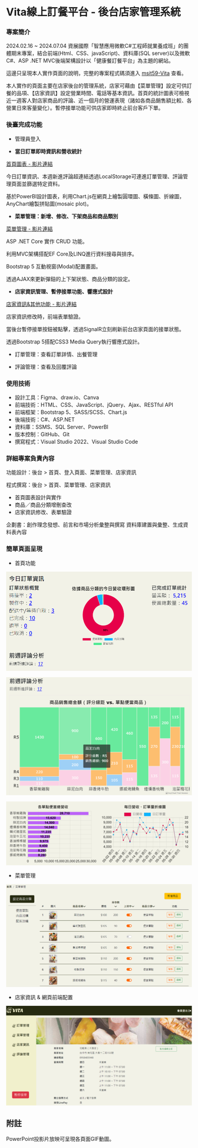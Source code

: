 # Vita線上訂餐平台 - 後台店家管理系統


### 專案簡介
2024.02.16 ~ 2024.07.04 資展國際「智慧應用微軟C#工程師就業養成班」的團體期末專案，結合前端(Html、CSS、javaScript)、資料庫(SQL server)以及微軟C#、ASP .NET MVC後端架構設計以「健康餐訂餐平台」為主題的網站。

這邊只呈現本人實作頁面的說明，完整的專案程式碼須進入 [msit59-Vita](https://github.com/ezMarshall/msit59-vita.git) 查看。

本人實作的頁面主要在店家後台的管理系統，店家可藉由【菜單管理】設定可供訂餐的品項、【店家資訊】設定營業時間、電話等基本資訊。首頁的統計圖表可檢視近一週客人對店家商品的評論、近一個月的營運表現（諸如各商品銷售額比較、各營業日來客量變化）。暫停接單功能可供店家即時終止前台客戶下單。

### 後臺完成功能

- 管理員登入

- **當日訂單即時資訊和營收統計**

[首頁圖表 - 影片連結](https://youtu.be/uphOwXcPf-c)

今日訂單資訊、本週新進評論超連結透過LocalStorage可連進訂單管理、評論管理頁面並篩選特定資料。

基於PowerBI設計圖表，利用Chart.js在網頁上繪製圓環圖、橫條圖、折線圖，AnyChart繪製拼貼圖(mosaic plot)。


- **菜單管理：新增、修改、下架商品和商品類別**

[菜單管理 - 影片連結](https://youtu.be/Dk875pWmHYg)

ASP .NET Core 實作 CRUD 功能。

利用MVC架構搭配EF Core及LINQ進行資料搜尋與排序。

Bootstrap 5 互動視窗(Modal)配置畫面。

透過AJAX來更新彈鈕的上下架狀態、商品分類的設定。


- **店家資訊管理、暫停接單功能、響應式設計**

[店家資訊&其他功能 - 影片連結](https://youtu.be/iZWpT5HGqZ4)

店家資訊修改時，前端表單驗證。

當後台暫停接單按鈕被點擊，透過SignalR立刻刷新前台店家頁面的接單狀態。

透過Bootstrap 5搭配CSS3 Media Query執行響應式設計。


- 訂單管理：查看訂單詳情、出餐管理

- 評論管理：查看及回覆評論


### 使用技術

- 設計工具：Figma、draw.io、Canva
- 前端技術：HTML、CSS、JavaScript、jQuery、Ajax、RESTful API
- 前端框架：Bootstrap 5、SASS/SCSS、Chart.js
- 後端技術：C#、ASP.NET
- 資料庫：SSMS、SQL Server、PowerBI
- 版本控制：GitHub、Git
- 撰寫程式：Visual Studio 2022、Visual Studio Code


### 詳細專案負責內容
功能設計：後台 > 首頁、登入頁面、菜單管理、店家資訊

程式撰寫：後台 > 首頁、菜單管理、店家資訊
- 首頁圖表設計與實作
- 商品／商品分類增刪查改
- 店家資訊修改、表單驗證

企劃書：創作理念發想、前言和市場分析彙整與撰寫
資料庫建置與彙整、生成資料表內容

### 簡單頁面呈現

- 首頁功能

![500x250_default (1)](https://github.com/simonwu513/VitaStoreManagementPlatform/blob/main/%E5%8D%B3%E6%99%82%E8%A8%82%E5%96%AE%E8%B3%87%E8%A8%8A.png)

![500x330_default (1)](https://github.com/simonwu513/VitaStoreManagementPlatform/blob/main/%E5%89%8D%E9%80%B1%E8%A9%95%E8%AB%96%E5%88%86%E6%9E%90.png)

![700x248_default (1)](https://github.com/simonwu513/VitaStoreManagementPlatform/blob/main/%E7%B5%B1%E8%A8%88%E5%9C%96%E8%A1%A8.png)


- 菜單管理

![650x350_default (1)](https://github.com/simonwu513/VitaStoreManagementPlatform/blob/main/%E8%8F%9C%E5%96%AE%E7%AE%A1%E7%90%86%E9%A0%81%E9%9D%A2.png)


- 店家資訊 & 網頁前端配置

![640x336_default (1)](https://github.com/simonwu513/VitaStoreManagementPlatform/blob/main/%E5%BA%97%E5%AE%B6%E8%B3%87%E8%A8%8A%E9%A0%81%E9%9D%A2%E8%88%87%E7%B6%B2%E9%A0%81%E9%85%8D%E7%BD%AE.png)


## 附註
PowerPoint投影片放映可呈現各頁面GIF動圖。
